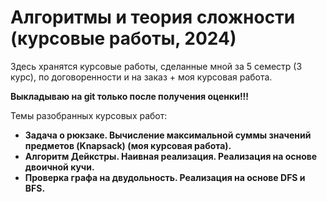 # Алгоритмы и теория сложности (курсовые работы, 2024)

Здесь хранятся курсовые работы, сделанные мной за 5 семестр (3 курс), по договоренности и на заказ + моя курсовая работа.

**Выкладываю на git только после получения оценки!!!**

Темы разобранных курсовых работ:

- **Задача о рюкзаке. Вычисление максимальной суммы значений предметов (Knapsack) (моя курсовая работа).**
- **Алгоритм Дейкстры. Наивная реализация. Реализация на основе двоичной кучи.**
- **Проверка графа на двудольность. Реализация на основе DFS и BFS.**
